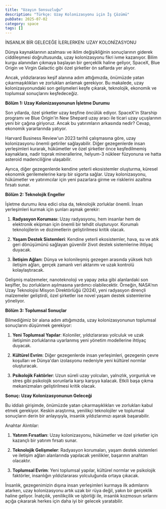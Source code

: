 ```yaml
---
title: "Uzayın Sonsuzluğu"
description: "Türkçe: Uzay Kolonizasyonu için İş Çözümü"
pubDate: 2025-07-02
category: space
tags: []
---
```


İNSANLIK BİR GELECEĞE İLERLERKEN: UZAY KOLONİZASYONU

Dünya kaynaklarının azalması ve iklim değişikliğinin sonuçlarının giderek ciddileşmesi doğrultusunda, uzay kolonizasyonu fikri ivme kazanıyor. Bilim kurgu alanından çıkmaya başlayan bir gerçeklik haline geliyor, SpaceX, Blue Origin ve Virgin Galactic gibi özel şirketler ön saflarda yer alıyor.

Ancak, yıldızlararası keşif alanına adım attığımızda, önümüzde yatan çıkarmaşıklıkları ve zorlukları anlamak gerekiyor. Bu makalede, uzay kolonizasyonundaki son gelişmeleri keşfe çıkarak, teknolojik, ekonomik ve toplumsal sonuçlarını keşfedeceğiz.

**Bölüm 1: Uzay Kolonizasyonunun İşletme Durumu**

Son yıllarda, özel şirketler uzay keşfine öncülük ediyor. SpaceX'in Starship programı ve Blue Origin'in New Shepard uzay aracı ile ticari uzay uçuşlarının yeni bir çağına giriyoruz. Ancak bu yatırımların arkasında nedir? Cevap, ekonomik yararlarında yatıyor.

Harvard Business Review'un 2023 tarihli çalışmasına göre, uzay kolonizasyonu önemli getiriler sağlayabilir. Diğer gezegenlerde insan yerleşimleri kurarak, hükümetler ve özel şirketler önce keşfedilmemiş kaynaklara, nadir toprak minerallerine, helyum-3 nükleer füzyonuna ve hatta asteroid madenciliğine ulaşabilir.

Ayrıca, diğer gezegenlerde kendine yeterli ekosistemler oluşturma, küresel ekonomik gerilemelerine karşı bir sigorta sağlar. Uzay kolonizasyonu, hükümetler ve yatırımcılar için yeni pazarlara girme ve risklerini azaltma fırsatı sunar.

**Bölüm 2: Teknolojik Engeller**

İşletme durumu ikna edici olsa da, teknolojik zorluklar önemli. İnsan yerleşimleri kurmak için şunları aşmak gerekir:

1. **Radyasyon Koruması**: Uzay radyasyonu, hem insanlar hem de elektronik ekipman için önemli bir tehdit oluşturuyor. Korumalı teknolojilerin ve dozimetlerin geliştirilmesi kritik olacak.

2. **Yaşam Destek Sistemleri**: Kendine yeterli ekosistemler, hava, su ve atık geri dönüşümünü sağlayan güvenilir život destek sistemlerine ihtiyaç duyacak.

3. **İletişim Ağları**: Dünya ve kolonileşmiş gezegen arasında yüksek hızlı iletişim ağları, gerçek zamanlı veri aktarımı ve uzak kontrolü kolaylaştıracak.

Gelişmiş malzemeler, nanoteknoloji ve yapay zeka gibi alanlardaki son keşifler, bu zorlukların aşılmasına yardımcı olabilecektir. Örneğin, NASA'nın Uzay Teknolojisi Misyon Direktörlüğü (2024), yeni radyasyon dirençli malzemeler geliştirdi, özel şirketler ise novel yaşam destek sistemlerine yöneliyor.

**Bölüm 3: Toplumsal Sonuçlar**

Bilmediğimiz bir alana adım attığımızda, uzay kolonizasyonunun toplumsal sonuçlarını düşünmek gerekiyor:

1. **Yeni Toplumsal Yapılar**: Koloniler, yıldızlararası yolculuk ve uzak iletişimin zorluklarına uyarlanmış yeni yönetim modellerine ihtiyaç duyacak.

2. **Kültürel Evrim**: Diğer gezegenlerde insan yerleşimleri, gezegenin çevre koşulları ve Dünya'dan izolasyonu nedeniyle yeni kültürel normlar oluşturacak.

3. **Psikolojik Faktörler**: Uzun süreli uzay yolcuları, yalnızlık, yorgunluk ve stres gibi psikolojik sorunlarla karşı karşıya kalacak. Etkili başa çıkma mekanizmaları geliştirilmesi kritik olacak.

**Sonuç: Uzay Kolonizasyonunun Geleceği**

Bu iddialı girişimde, önümüzde yatan çıkarmaşıklıkları ve zorlukları kabul etmek gerekiyor. Keskin araştırma, yenilikçi teknolojiler ve toplumsal sonuçların derin bir anlayışıyla, insanlık yıldızlarımızı aşarak başarabilir.

Anahtar Alıntılar:

1. **Yatırım Fırsatları**: Uzay kolonizasyonu, hükümetler ve özel şirketler için kazançlı bir yatırım fırsatı sunar.

2. **Teknolojik Gelişmeler**: Radyasyon korumaları, yaşam destek sistemleri ve iletişim ağları alanlarında yapılacak yenilikler, başarının anahtarı olacaktır.

3. **Toplumsal Evrim**: Yeni toplumsal yapılar, kültürel normlar ve psikolojik faktörler, insanlığın yıldızlararası yolculuğunda ortaya çıkacak.

İnsanlık, gezegenimizin dışına insan yerleşimleri kurmaya ilk adımlarını atarken, uzay kolonizasyonu artık uzak bir rüya değil, yakın bir gerçeklik haline geliyor. İnatçılık, yenilikçilik ve işbirliği ile, insanlık kozmosun sırlarını açığa çıkararak herkes için daha iyi bir gelecek yaratabilir.